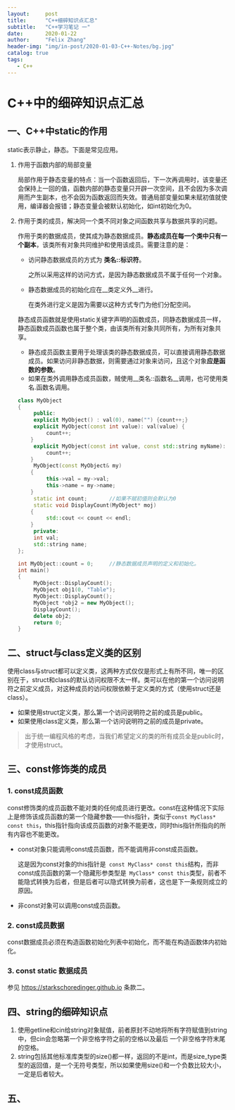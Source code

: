 ```yaml
---
layout:     post
title:      "C++细碎知识点汇总"
subtitle:   "C++学习笔记 一"
date:       2020-01-22
author:     "Felix Zhang"
header-img: "img/in-post/2020-01-03-C++-Notes/bg.jpg"
catalog: true
tags:
   - C++
---
```


# C++中的细碎知识点汇总

## 一、C++中static的作用

static表示静止，静态。下面是常见应用。

1. 作用于函数内部的局部变量

   局部作用于静态变量的特点：当一个函数返回后，下一次再调用时，该变量还会保持上一回的值，函数内部的静态变量只开辟一次空间，且不会因为多次调用而产生副本，也不会因为函数返回而失效。普通局部变量如果未赋初值就使用，编译器会报错；静态变量会被默认初始化，如int初始化为0。

2. 作用于类的成员，解决同一个类不同对象之间函数共享与数据共享的问题。

   作用于类的数据成员，使其成为静态数据成员。__静态成员在每一个类中只有一个副本__，该类所有对象共同维护和使用该成员。需要注意的是：

   * 访问静态数据成员的方式为 __类名::标识符__。

     之所以采用这样的访问方式，是因为静态数据成员不属于任何一个对象。

   * 静态数据成员的初始化应在__类定义外__进行。

     在类外进行定义是因为需要以这种方式专门为他们分配空间。

   静态成员函数就是使用static关键字声明的函数成员，同静态数据成员一样，静态函数成员函数也属于整个类，由该类所有对象共同所有，为所有对象共享。

   * 静态成员函数主要用于处理该类的静态数据成员，可以直接调用静态数据成员。如果访问非静态数据，则需要通过对象来访问，且这个对象**应是函数的参数**。
   * 如果在类外调用静态成员函数，贼使用__类名::函数名__调用，也可使用类名.函数名调用。

   ~~~C++
   class MyObject
   {
     	public:
     	explicit MyObject() : val(0), name("") {count++;}
     	explicit MyObject(const int value): val(value) {
         	count++;
       }
     	explicit MyObject(const int value, const std::string myName): val(value), name(myName) 			{
       		count++;  
       }
     	MyObject(const MyObject& my)
       {
         	this->val = my->val;
         	this->name = my->name;
       }
     	static int count;		//如果不赋初值则会默认为0
     	static void DisplayCount(MyObject* moj)
       {
         	std::cout << count << endl;
       }
     	private:
     	int val;
     	std::string name;
   };
   
   int MyObject::count = 0;		//静态数据成员声明的定义和初始化。
   int main()
   {
     	MyObject::DisplayCount();
     	MyObject obj1(0, "Table");
     	MyObject::DisplayCount();
     	MyObject *obj2 = new MyObject();
     	DisplayCount();
     	delete obj2;
     	return 0;
   }
   ~~~

   

## 二、struct与class定义类的区别

使用class与struct都可以定义类，这两种方式仅仅是形式上有所不同，唯一的区别在于，struct和class的默认访问权限不太一样。类可以在他的第一个访问说明符之前定义成员，对这种成员的访问权限依赖于定义类的方式（使用struct还是class）。

* 如果使用struct定义类，那么第一个访问说明符之前的成员是public。
* 如果使用class定义类，那么第一个访问说明符之前的成员是private。

> 出于统一编程风格的考虑，当我们希望定义的类的所有成员全是public时，才使用struct。

## 三、const修饰类的成员

### 1. const成员函数

const修饰类的成员函数不能对类的任何成员进行更改。const在这种情况下实际上是修饰该成员函数的第一个隐藏参数——this指针，类似于`const MyClass* const this`，this指针指向该成员函数的对象不能更改，同时this指针所指向的所有内容也不能更改。

* const对象只能调用const成员函数，而不能调用非const成员函数。

  这是因为const对象的this指针是` const MyClass* const this`结构，而非const成员函数的第一个隐藏形参类型是` MyClass* const this`类型，前者不能隐式转换为后者，但是后者可以隐式转换为前者，这也是下一条规则成立的原因。

* 非const对象可以调用const成员函数。

### 2. const成员数据

const数据成员必须在构造函数初始化列表中初始化，而不能在构造函数体内初始化。

### 3. const static 数据成员

参见 <https://starkschoredinger.github.io> 条款二。

## 四、string的细碎知识点
1. 使用getline和cin给string对象赋值，前者原封不动地将所有字符赋值到string中，但cin会忽略第一个非空格字符之前的空格以及最后 一个非空格字符末尾的空格。
2. string包括其他标准库类型的size()都一样，返回的不是int，而是size_type类型的返回值，是一个无符号类型，所以如果使用size()和一个负数比较大小，一定是后者较大。

## 五、
